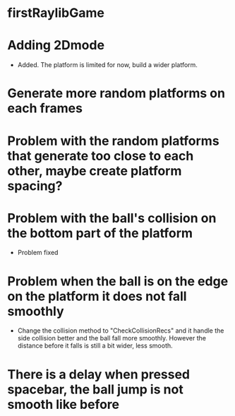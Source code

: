 # firstRaylibGame

# Adding 2Dmode
- Added. The platform is limited for now, build a wider platform.

# Generate more random platforms on each frames

# Problem with the random platforms that generate too close to each other, maybe create platform spacing?

# Problem with the ball's collision on the bottom part of the platform
- Problem fixed

# Problem when the ball is on the edge on the platform it does not fall smoothly
- Change the collision method to "CheckCollisionRecs" and it handle the side collision better and the ball fall more smoothly. However the distance before it falls is still a bit wider, less smooth. 

# There is a delay when pressed spacebar, the ball jump is not smooth like before